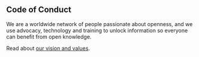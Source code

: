 ## Code of Conduct

We are a worldwide network of people passionate about openness, and we use advocacy, technology and training to unlock information so everyone can benefit from open knowledge.

Read about [our vision and values](https://okfn.org/about/vision-and-values/).
